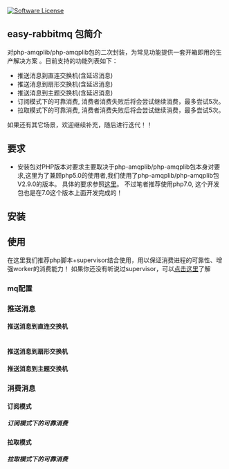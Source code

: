 [![Software License][ico-license]](LICENSE)


## easy-rabbitmq 包简介 ##
对php-amqplib/php-amqplib包的二次封装，为常见功能提供一套开箱即用的生产解决方案
。目前支持的功能列表如下：
* 推送消息到直连交换机(含延迟消息)
* 推送消息到扇形交换机(含延迟消息)
* 推送消息到主题交换机(含延迟消息)
* 订阅模式下的可靠消费, 消费者消费失败后将会尝试继续消费，最多尝试5次。
* 拉取模式下的可靠消费, 消费者消费失败后将会尝试继续消费，最多尝试5次。

如果还有其它场景，欢迎继续补充，随后进行迭代！！


## 要求
* 安装包对PHP版本对要求主要取决于php-amqplib/php-amqplib包本身对要求,这里为了兼顾php5.0的使用者,我们使用了php-amqplib/php-amqplib包V2.9.0的版本。
具体的要求参照[这里](https://packagist.org/packages/php-amqplib/php-amqplib#v2.9.0)。
不过笔者推荐使用php7.0, 这个开发包也是在7.0这个版本上面开发完成的！


## 安装

## 使用
在这里我们推荐php脚本+supervisor结合使用，用以保证消费进程的可靠性、增强worker的消费能力！ 如果你还没有听说过supervisor，可以[点击这里](http://www.supervisord.org/introduction.html)了解

### mq配置

### 推送消息

#### 推送消息到直连交换机
```php


```
  
#### 推送消息到扇形交换机

#### 推送消息到主题交换机
  
### 消费消息

#### 订阅模式

##### 订阅模式下的可靠消费

#### 拉取模式

##### 拉取模式下的可靠消费



[ico-license]: https://img.shields.io/badge/License-MIT-blue
